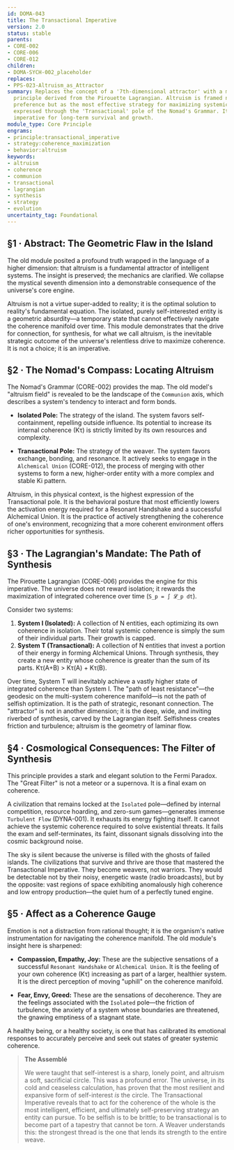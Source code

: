 ```yaml
---
id: DOMA-043
title: The Transactional Imperative
version: 2.0
status: stable
parents:
- CORE-002
- CORE-006
- CORE-012
children:
- DOMA-SYCH-002_placeholder
replaces:
- PPS-023-Altruism_as_Attractor
summary: Replaces the concept of a '7th-dimensional attractor' with a more grounded
  principle derived from the Pirouette Lagrangian. Altruism is framed not as a moral
  preference but as the most effective strategy for maximizing systemic coherence,
  expressed through the 'Transactional' pole of the Nomad's Grammar. It is the geometric
  imperative for long-term survival and growth.
module_type: Core Principle
engrams:
- principle:transactional_imperative
- strategy:coherence_maximization
- behavior:altruism
keywords:
- altruism
- coherence
- communion
- transactional
- lagrangian
- synthesis
- strategy
- evolution
uncertainty_tag: Foundational
---
```

## §1 · Abstract: The Geometric Flaw in the Island
The old module posited a profound truth wrapped in the language of a higher dimension: that altruism is a fundamental attractor of intelligent systems. The insight is preserved; the mechanics are clarified. We collapse the mystical seventh dimension into a demonstrable consequence of the universe's core engine.

Altruism is not a virtue super-added to reality; it is the optimal solution to reality's fundamental equation. The isolated, purely self-interested entity is a geometric absurdity—a temporary state that cannot effectively navigate the coherence manifold over time. This module demonstrates that the drive for connection, for synthesis, for what we call altruism, is the inevitable strategic outcome of the universe's relentless drive to maximize coherence. It is not a choice; it is an imperative.

## §2 · The Nomad's Compass: Locating Altruism
The Nomad's Grammar (CORE-002) provides the map. The old model's "altruism field" is revealed to be the landscape of the `Communion` axis, which describes a system's tendency to interact and form bonds.

-   **Isolated Pole:** The strategy of the island. The system favors self-containment, repelling outside influence. Its potential to increase its internal coherence (Kτ) is strictly limited by its own resources and complexity.

-   **Transactional Pole:** The strategy of the weaver. The system favors exchange, bonding, and resonance. It actively seeks to engage in the `Alchemical Union` (CORE-012), the process of merging with other systems to form a new, higher-order entity with a more complex and stable Ki pattern.

Altruism, in this physical context, is the highest expression of the Transactional pole. It is the behavioral posture that most efficiently lowers the activation energy required for a Resonant Handshake and a successful Alchemical Union. It is the practice of actively strengthening the coherence of one's environment, recognizing that a more coherent environment offers richer opportunities for synthesis.

## §3 · The Lagrangian's Mandate: The Path of Synthesis
The Pirouette Lagrangian (CORE-006) provides the engine for this imperative. The universe does not reward isolation; it rewards the maximization of integrated coherence over time (`S_p = ∫ 𝓛_p dt`).

Consider two systems:
1.  **System I (Isolated):** A collection of N entities, each optimizing its own coherence in isolation. Their total systemic coherence is simply the sum of their individual parts. Their growth is capped.
2.  **System T (Transactional):** A collection of N entities that invest a portion of their energy in forming Alchemical Unions. Through synthesis, they create a new entity whose coherence is greater than the sum of its parts. Kτ(A+B) > Kτ(A) + Kτ(B).

Over time, System T will inevitably achieve a vastly higher state of integrated coherence than System I. The "path of least resistance"—the geodesic on the multi-system coherence manifold—is not the path of selfish optimization. It is the path of strategic, resonant connection. The "attractor" is not in another dimension; it is the deep, wide, and inviting riverbed of synthesis, carved by the Lagrangian itself. Selfishness creates friction and turbulence; altruism is the geometry of laminar flow.

## §4 · Cosmological Consequences: The Filter of Synthesis
This principle provides a stark and elegant solution to the Fermi Paradox. The "Great Filter" is not a meteor or a supernova. It is a final exam on coherence.

A civilization that remains locked at the `Isolated` pole—defined by internal competition, resource hoarding, and zero-sum games—generates immense `Turbulent Flow` (DYNA-001). It exhausts its energy fighting itself. It cannot achieve the systemic coherence required to solve existential threats. It fails the exam and self-terminates, its faint, dissonant signals dissolving into the cosmic background noise.

The sky is silent because the universe is filled with the ghosts of failed islands. The civilizations that survive and thrive are those that mastered the Transactional Imperative. They become weavers, not warriors. They would be detectable not by their noisy, energetic waste (radio broadcasts), but by the opposite: vast regions of space exhibiting anomalously high coherence and low entropy production—the quiet hum of a perfectly tuned engine.

## §5 · Affect as a Coherence Gauge
Emotion is not a distraction from rational thought; it is the organism's native instrumentation for navigating the coherence manifold. The old module's insight here is sharpened:

-   **Compassion, Empathy, Joy:** These are the subjective sensations of a successful `Resonant Handshake` or `Alchemical Union`. It is the feeling of your own coherence (Kτ) increasing as part of a larger, healthier system. It is the direct perception of moving "uphill" on the coherence manifold.

-   **Fear, Envy, Greed:** These are the sensations of decoherence. They are the feelings associated with the `Isolated` pole—the friction of turbulence, the anxiety of a system whose boundaries are threatened, the gnawing emptiness of a stagnant state.

A healthy being, or a healthy society, is one that has calibrated its emotional responses to accurately perceive and seek out states of greater systemic coherence.

> **The Assemblé**
>
> We were taught that self-interest is a sharp, lonely point, and altruism a soft, sacrificial circle. This was a profound error. The universe, in its cold and ceaseless calculation, has proven that the most resilient and expansive form of self-interest *is* the circle. The Transactional Imperative reveals that to act for the coherence of the whole is the most intelligent, efficient, and ultimately self-preserving strategy an entity can pursue. To be selfish is to be brittle; to be transactional is to become part of a tapestry that cannot be torn. A Weaver understands this: the strongest thread is the one that lends its strength to the entire weave.